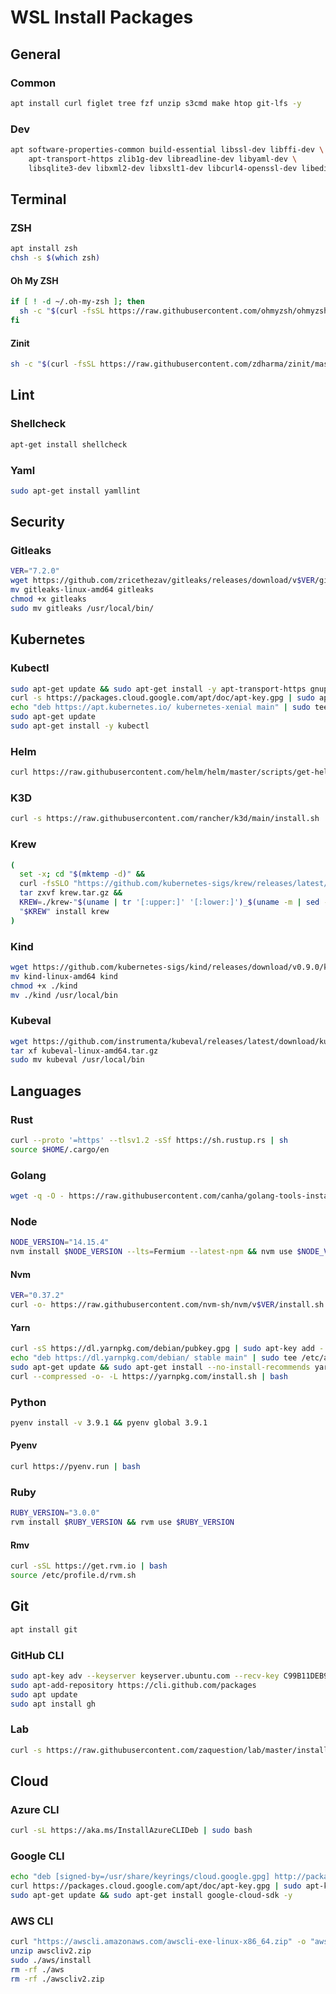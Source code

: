 # WSL Install Packages

## General

### Common

```bash
apt install curl figlet tree fzf unzip s3cmd make htop git-lfs -y
```

### Dev

```bash
apt software-properties-common build-essential libssl-dev libffi-dev \
    apt-transport-https zlib1g-dev libreadline-dev libyaml-dev \
    libsqlite3-dev libxml2-dev libxslt1-dev libcurl4-openssl-dev libedit-dev -y
```

## Terminal

### ZSH

```bash
apt install zsh
chsh -s $(which zsh)
```

#### Oh My ZSH

```bash
if [ ! -d ~/.oh-my-zsh ]; then
  sh -c "$(curl -fsSL https://raw.githubusercontent.com/ohmyzsh/ohmyzsh/master/tools/install.sh)" "" --keep-zshrc --unattended
fi
```

#### Zinit

```bash
sh -c "$(curl -fsSL https://raw.githubusercontent.com/zdharma/zinit/master/doc/install.sh)"
```

## Lint

### Shellcheck

```bash
apt-get install shellcheck
```

### Yaml

```bash
sudo apt-get install yamllint
```

## Security

### Gitleaks

```bash
VER="7.2.0"
wget https://github.com/zricethezav/gitleaks/releases/download/v$VER/gitleaks-linux-amd64
mv gitleaks-linux-amd64 gitleaks
chmod +x gitleaks
sudo mv gitleaks /usr/local/bin/
```

## Kubernetes

### Kubectl

```bash
sudo apt-get update && sudo apt-get install -y apt-transport-https gnupg2 curl
curl -s https://packages.cloud.google.com/apt/doc/apt-key.gpg | sudo apt-key add -
echo "deb https://apt.kubernetes.io/ kubernetes-xenial main" | sudo tee -a /etc/apt/sources.list.d/kubernetes.list
sudo apt-get update
sudo apt-get install -y kubectl
```

### Helm

```bash
curl https://raw.githubusercontent.com/helm/helm/master/scripts/get-helm-3 | bash
```

### K3D

```bash
curl -s https://raw.githubusercontent.com/rancher/k3d/main/install.sh | bash
```

### Krew

```bash
(
  set -x; cd "$(mktemp -d)" &&
  curl -fsSLO "https://github.com/kubernetes-sigs/krew/releases/latest/download/krew.tar.gz" &&
  tar zxvf krew.tar.gz &&
  KREW=./krew-"$(uname | tr '[:upper:]' '[:lower:]')_$(uname -m | sed -e 's/x86_64/amd64/' -e 's/arm.*$/arm/')" &&
  "$KREW" install krew
)
```

### Kind

```bash
wget https://github.com/kubernetes-sigs/kind/releases/download/v0.9.0/kind-linux-amd64
mv kind-linux-amd64 kind
chmod +x ./kind
mv ./kind /usr/local/bin
```

### Kubeval

```bash
wget https://github.com/instrumenta/kubeval/releases/latest/download/kubeval-linux-amd64.tar.gz
tar xf kubeval-linux-amd64.tar.gz
sudo mv kubeval /usr/local/bin
```

## Languages

### Rust

```bash
curl --proto '=https' --tlsv1.2 -sSf https://sh.rustup.rs | sh
source $HOME/.cargo/en
```

### Golang

```bash
wget -q -O - https://raw.githubusercontent.com/canha/golang-tools-install-script/master/goinstall.sh | bash
```

### Node

```bash
NODE_VERSION="14.15.4"
nvm install $NODE_VERSION --lts=Fermium --latest-npm && nvm use $NODE_VERSION
```

#### Nvm

```bash
VER="0.37.2"
curl -o- https://raw.githubusercontent.com/nvm-sh/nvm/v$VER/install.sh | bash
```

#### Yarn

```bash
curl -sS https://dl.yarnpkg.com/debian/pubkey.gpg | sudo apt-key add -
echo "deb https://dl.yarnpkg.com/debian/ stable main" | sudo tee /etc/apt/sources.list.d/yarn.list
sudo apt-get update && sudo apt-get install --no-install-recommends yarn -y < /dev/null
curl --compressed -o- -L https://yarnpkg.com/install.sh | bash
```

### Python

```bash
pyenv install -v 3.9.1 && pyenv global 3.9.1
```

#### Pyenv

```bash
curl https://pyenv.run | bash
```

### Ruby

```bash
RUBY_VERSION="3.0.0"
rvm install $RUBY_VERSION && rvm use $RUBY_VERSION
```

#### Rmv

```bash
curl -sSL https://get.rvm.io | bash
source /etc/profile.d/rvm.sh
```

## Git

```bash
apt install git
```

### GitHub CLI

```bash
sudo apt-key adv --keyserver keyserver.ubuntu.com --recv-key C99B11DEB97541F0
sudo apt-add-repository https://cli.github.com/packages
sudo apt update
sudo apt install gh
```

### Lab

```bash
curl -s https://raw.githubusercontent.com/zaquestion/lab/master/install.sh | sudo bash
```

## Cloud

### Azure CLI

```bash
curl -sL https://aka.ms/InstallAzureCLIDeb | sudo bash
```

### Google CLI

```bash
echo "deb [signed-by=/usr/share/keyrings/cloud.google.gpg] http://packages.cloud.google.com/apt cloud-sdk main" | sudo tee -a /etc/apt/sources.list.d/google-cloud-sdk.list
curl https://packages.cloud.google.com/apt/doc/apt-key.gpg | sudo apt-key --keyring /usr/share/keyrings/cloud.google.gpg add -
sudo apt-get update && sudo apt-get install google-cloud-sdk -y
```

### AWS CLI

```bash
curl "https://awscli.amazonaws.com/awscli-exe-linux-x86_64.zip" -o "awscliv2.zip"
unzip awscliv2.zip
sudo ./aws/install
rm -rf ./aws
rm -rf ./awscliv2.zip
```
